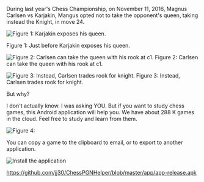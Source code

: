 During last year's Chess Championship, on November 11, 2016, Magnus Carlsen vs Karjakin, Mangus opted not to take the opponent's queen, taking instead the Knight, in move 24.

![Figure 1: Karjakin exposes his queen.](https://github.com/jj30/ChessPGNHelper/blob/master/csen_takes_k_not_q_0.png?raw=true)

Figure 1: Just before Karjakin exposes his queen.

![Figure 2: Carlsen can take the queen with his rook at c1.](https://github.com/jj30/ChessPGNHelper/blob/master/csen_takes_k_not_q_1.png?raw=true)
Figure 2: Carlsen can take the queen with his rook at c1.

![Figure 3: Instead, Carlsen trades rook for knight.](https://github.com/jj30/ChessPGNHelper/blob/master/csen_takes_k_not_q_2.png?raw=true)
Figure 3: Instead, Carlsen trades rook for knight.

But why?

I don't actually know. I was asking YOU. But if you want to study chess games, this Android application will help you. We have about 288 K games in the cloud. Feel free to study and learn from them.

![Figure 4:](https://github.com/jj30/ChessPGNHelper/blob/master/clipboard.png?raw=true)

You can copy a game to the clipboard to email, or to export to another application.

![Install the application](https://github.com/jj30/ChessPGNHelper/blob/master/static_qr_code_without_logo.jpg?raw=true)

https://github.com/jj30/ChessPGNHelper/blob/master/app/app-release.apk
